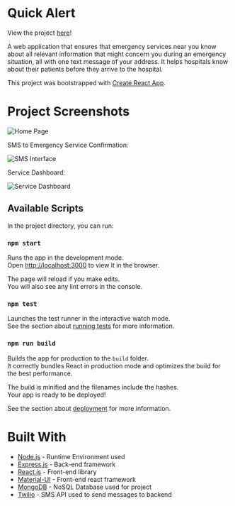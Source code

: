 # Quick Alert

View the project [here](https://discover-more.herokuapp.com/)!

A web application that ensures that emergency services near you know about all relevant information that might concern you during an emergency situation, all with one text message of your address. It helps hospitals know about their patients before they arrive to the hospital.

This project was bootstrapped with [Create React App](https://github.com/facebook/create-react-app).

# Project Screenshots

![Home Page](https://github.com/eshaanc20/QuickAlert/blob/master/public/quickalert.PNG)

SMS to Emergency Service Confirmation:

![SMS Interface](https://github.com/eshaanc20/QuickAlert/blob/master/public/quickalert2.PNG)

Service Dashboard:

![Service Dashboard](https://github.com/eshaanc20/QuickAlert/blob/master/public/quickalert3.PNG)


## Available Scripts

In the project directory, you can run:

### `npm start`

Runs the app in the development mode.<br />
Open [http://localhost:3000](http://localhost:3000) to view it in the browser.

The page will reload if you make edits.<br />
You will also see any lint errors in the console.

### `npm test`

Launches the test runner in the interactive watch mode.<br />
See the section about [running tests](https://facebook.github.io/create-react-app/docs/running-tests) for more information.

### `npm run build`

Builds the app for production to the `build` folder.<br />
It correctly bundles React in production mode and optimizes the build for the best performance.

The build is minified and the filenames include the hashes.<br />
Your app is ready to be deployed!

See the section about [deployment](https://facebook.github.io/create-react-app/docs/deployment) for more information.


# Built With

* [Node.js](https://nodejs.org/en/) - Runtime Environment used
* [Express.js](https://expressjs.com/) - Back-end framework
* [React.js](https://reactjs.org/) - Front-end library
* [Material-UI](https://material-ui.com/) - Front-end react framework
* [MongoDB](https://www.mongodb.com/) - NoSQL Database used for project
* [Twilio](https://www.twilio.com/) - SMS API used to send messages to backend